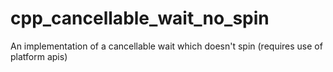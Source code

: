 # cpp_cancellable_wait_no_spin
An implementation of a cancellable wait which doesn't spin (requires use of platform apis)
